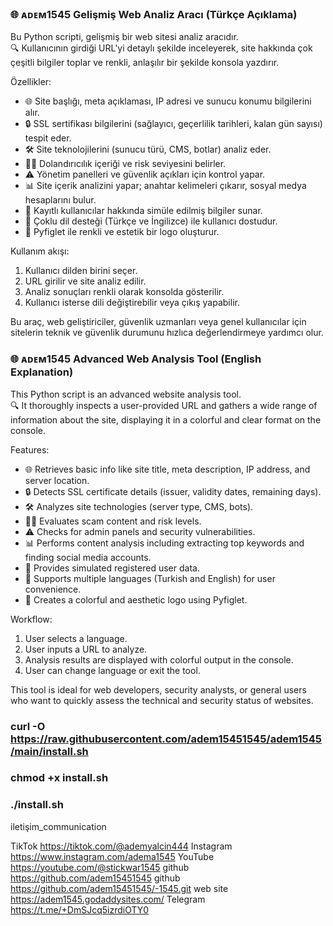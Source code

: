 
### 🌐 ᴀᴅᴇᴍ1545 Gelişmiş Web Analiz Aracı (Türkçe Açıklama)

Bu Python scripti, gelişmiş bir web sitesi analiz aracıdır.  
🔍 Kullanıcının girdiği URL'yi detaylı şekilde inceleyerek, site hakkında çok çeşitli bilgiler toplar ve renkli, anlaşılır bir şekilde konsola yazdırır.

Özellikler:
- 🌐 Site başlığı, meta açıklaması, IP adresi ve sunucu konumu bilgilerini alır.
- 🔒 SSL sertifikası bilgilerini (sağlayıcı, geçerlilik tarihleri, kalan gün sayısı) tespit eder.
- 🛠️ Site teknolojilerini (sunucu türü, CMS, botlar) analiz eder.
- 🕵️‍♂️ Dolandırıcılık içeriği ve risk seviyesini belirler.
- ⚠️ Yönetim panelleri ve güvenlik açıkları için kontrol yapar.
- 📊 Site içerik analizini yapar; anahtar kelimeleri çıkarır, sosyal medya hesaplarını bulur.
- 👥 Kayıtlı kullanıcılar hakkında simüle edilmiş bilgiler sunar.
- 🌈 Çoklu dil desteği (Türkçe ve İngilizce) ile kullanıcı dostudur.
- 🎨 Pyfiglet ile renkli ve estetik bir logo oluşturur.

Kullanım akışı:
1. Kullanıcı dilden birini seçer.
2. URL girilir ve site analiz edilir.
3. Analiz sonuçları renkli olarak konsolda gösterilir.
4. Kullanıcı isterse dili değiştirebilir veya çıkış yapabilir.

Bu araç, web geliştiriciler, güvenlik uzmanları veya genel kullanıcılar için sitelerin teknik ve güvenlik durumunu hızlıca değerlendirmeye yardımcı olur.

### 🌐 ᴀᴅᴇᴍ1545 Advanced Web Analysis Tool (English Explanation)

This Python script is an advanced website analysis tool.  
🔍 It thoroughly inspects a user-provided URL and gathers a wide range of information about the site, displaying it in a colorful and clear format on the console.

Features:
- 🌐 Retrieves basic info like site title, meta description, IP address, and server location.
- 🔒 Detects SSL certificate details (issuer, validity dates, remaining days).
- 🛠️ Analyzes site technologies (server type, CMS, bots).
- 🕵️‍♂️ Evaluates scam content and risk levels.
- ⚠️ Checks for admin panels and security vulnerabilities.
- 📊 Performs content analysis including extracting top keywords and finding social media accounts.
- 👥 Provides simulated registered user data.
- 🌈 Supports multiple languages (Turkish and English) for user convenience.
- 🎨 Creates a colorful and aesthetic logo using Pyfiglet.

Workflow:
1. User selects a language.
2. User inputs a URL to analyze.
3. Analysis results are displayed with colorful output in the console.
4. User can change language or exit the tool.

This tool is ideal for web developers, security analysts, or general users who want to quickly assess the technical and security status of websites.

### curl -O https://raw.githubusercontent.com/adem15451545/adem1545/main/install.sh
### chmod +x install.sh
### ./install.sh

iletişim_communication

TikTok 
https://tiktok.com/@ademyalcin444
Instagram 
https://www.instagram.com/adema1545
YouTube 
https://youtube.com/@stickwar1545
github 
https://github.com/adem15451545
github 
https://github.com/adem15451545/-1545.git
web site 
https://adem1545.godaddysites.com/
Telegram 
https://t.me/+DmSJcq5izrdiOTY0